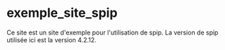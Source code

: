 # exemple_site_spip
Ce site est un site d'exemple pour l'utilisation de spip. La version de spip utilisée ici est la version 4.2.12.
